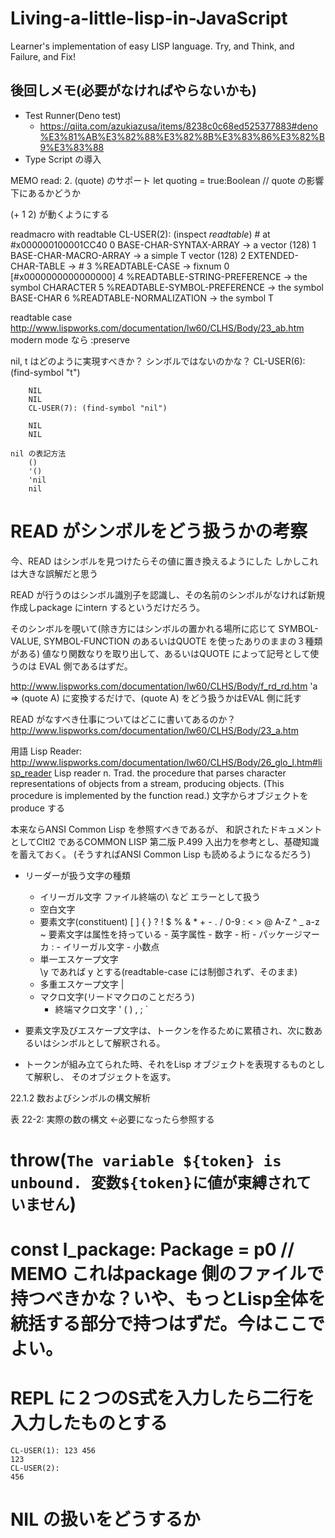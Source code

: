 # Living-a-little-lisp-in-JavaScript
Learner's implementation of easy LISP language. Try, and Think, and Failure, and Fix!

## 後回しメモ(必要がなければやらないかも)
- Test Runner(Deno test)
	- https://qiita.com/azukiazusa/items/8238c0c68ed525377883#deno%E3%81%AB%E3%82%88%E3%82%8B%E3%83%86%E3%82%B9%E3%83%88
- Type Script の導入

MEMO
read:
	2. (quote) のサポート
	let quoting = true:Boolean	// quote の影響下にあるかどうか

(+ 1 2) が動くようにする


readmacro with readtable
	CL-USER(2): (inspect *readtable*)
	#<STRUCTURE-CLASS COMMON-LISP:READTABLE> at #x000000100001CC40
	   0 BASE-CHAR-SYNTAX-ARRAY -> a vector (128)
	   1 BASE-CHAR-MACRO-ARRAY -> a simple T vector (128)
	   2 EXTENDED-CHAR-TABLE -> #<STRUCTURE-CLASS COMMON-LISP:HASH-TABLE>
	   3 %READTABLE-CASE -> fixnum 0 [#x0000000000000000]
	   4 %READTABLE-STRING-PREFERENCE -> the symbol CHARACTER
	   5 %READTABLE-SYMBOL-PREFERENCE -> the symbol BASE-CHAR
	   6 %READTABLE-NORMALIZATION -> the symbol T

readtable case
http://www.lispworks.com/documentation/lw60/CLHS/Body/23_ab.htm
	modern mode なら :preserve 

nil, t はどのように実現すべきか？
	シンボルではないのかな？
		CL-USER(6): (find-symbol "t")

		NIL
		NIL
		CL-USER(7): (find-symbol "nil")

		NIL
		NIL

	nil の表記方法
		()
		'()
		'nil
		nil

# READ がシンボルをどう扱うかの考察

今、READ はシンボルを見つけたらその値に置き換えるようにした
	しかしこれは大きな誤解だと思う

READ が行うのはシンボル識別子を認識し、その名前のシンボルがなければ新規作成しpackage にintern するというだけだろう。

そのシンボルを覗いて(除き方にはシンボルの置かれる場所に応じて SYMBOL-VALUE, SYMBOL-FUNCTION のあるいはQUOTE を使ったありのままの３種類がある) 値なり関数なりを取り出して、あるいはQUOTE によって記号として使うのは EVAL 側であるはずだ。

http://www.lispworks.com/documentation/lw60/CLHS/Body/f_rd_rd.htm
	'a => (quote A) に変換するだけで、(quote A) をどう扱うかはEVAL 側に託す

READ がなすべき仕事についてはどこに書いてあるのか？
http://www.lispworks.com/documentation/lw60/CLHS/Body/23_a.htm

用語 Lisp Reader:
http://www.lispworks.com/documentation/lw60/CLHS/Body/26_glo_l.htm#lisp_reader
	Lisp reader n. Trad. the procedure that parses character representations of objects from a stream, producing objects. (This procedure is implemented by the function read.) 
   文字からオブジェクトをproduce する

本来ならANSI Common Lisp を参照すべきであるが、
和訳されたドキュメントとしてCltl2 であるCOMMON LISP 第二版 P.499 入出力を参考とし、基礎知識を蓄えておく。
(そうすればANSI Common Lisp も読めるようになるだろう)

- リーダーが扱う文字の種類
	- イリーガル文字
	   	ファイル終端の\ など
   		エラーとして扱う
	- 空白文字
   		<tab> <space> <page> <newline> <return> <linefeed>
	- 要素文字(constituent)
		[ ] { } ? ! $ % & * + - . / 0-9 : < > <backspace> @ A-Z ^ _ a-z ~ <rubout>
   		要素文字は属性を持っている
			- 英字属性
		   	- 数字
			- 桁
		   	- パッケージマーカ :
		   	- イリーガル文字
		   	- 小数点
	- 単一エスケープ文字 \
   		\y であれば y とする(readtable-case には制御されず、そのまま)
	- 多重エスケープ文字 |
	- マクロ文字(リードマクロのことだろう)
   		- 終端マクロ文字
	   		' ( ) , ; `
- 要素文字及びエスケープ文字は、トークンを作るために累積され、次に数あるいはシンボルとして解釈される。

- トークンが組み立てられた時、それをLisp オブジェクトを表現するものとして解釈し、 そのオブジェクトを返す。

22.1.2 数およびシンボルの構文解析

表 22-2: 実際の数の構文 ←必要になったら参照する

# throw(`The variable ${token} is unbound. 変数${token}に値が束縛されていません`)

# const l_package: Package = p0	// MEMO これはpackage 側のファイルで持つべきかな？いや、もっとLisp全体を統括する部分で持つはずだ。今はここでよい。

# REPL に２つのS式を入力したら二行を入力したものとする
	CL-USER(1): 123 456
	123
	CL-USER(2):
	456

# NIL の扱いをどうするか
